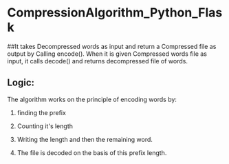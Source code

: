 # CompressionAlgorithm_Python_Flask
##It takes Decompressed words as input and return a Compressed file as output by Calling encode(). 
When it is given Compressed words file as input, it calls decode() and returns decompressed file of words.

## Logic:
The algorithm works on the principle of encoding words by:

1. finding the prefix

2. Counting it's length

3. Writing the length and then the remaining word.

4. The file is decoded on the basis of this prefix length.
